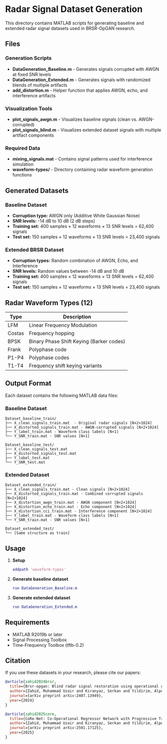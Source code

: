 # Radar Signal Dataset Generation

This directory contains MATLAB scripts for generating baseline and extended radar signal datasets used in BRSR-OpGAN research.

## Files

### Generation Scripts
- **DataGeneration_Baseline.m** - Generates signals corrupted with AWGN at fixed SNR levels
- **DataGeneration_Extended.m** - Generates signals with randomized blends of multiple artifacts
- **add_distortion.m** - Helper function that applies AWGN, echo, and interference artifacts

### Visualization Tools
- **plot_signals_awgn.m** - Visualizes baseline signals (clean vs. AWGN-corrupted)
- **plot_signals_blind.m** - Visualizes extended dataset signals with multiple artifact components

### Required Data
- **mixing_signals.mat** - Contains signal patterns used for interference simulation
- **waveform-types/** - Directory containing radar waveform generation functions

## Generated Datasets

### Baseline Dataset
- **Corruption type:** AWGN only (Additive White Gaussian Noise)
- **SNR levels:** -14 dB to 10 dB (2 dB steps)
- **Training set:** 400 samples × 12 waveforms × 13 SNR levels = 62,400 signals
- **Test set:** 150 samples × 12 waveforms × 13 SNR levels = 23,400 signals

### Extended BRSR Dataset
- **Corruption types:** Random combination of AWGN, Echo, and Interference
- **SNR levels:** Random values between -14 dB and 10 dB
- **Training set:** 400 samples × 12 waveforms × 13 SNR levels = 62,400 signals
- **Test set:** 150 samples × 12 waveforms × 13 SNR levels = 23,400 signals

## Radar Waveform Types (12)

| Type  | Description |
|-------|-------------|
| LFM   | Linear Frequency Modulation |
| Costas | Frequency hopping |
| BPSK  | Binary Phase Shift Keying (Barker codes) |
| Frank | Polyphase code |
| P1-P4 | Polyphase codes |
| T1-T4 | Frequency shift keying variants |

## Output Format

Each dataset contains the following MATLAB data files:

### Baseline Dataset

```
Dataset_baseline_train/
├── X_clean_signals_train.mat  - Original radar signals [N×2×1024]
├── X_distorted_signals_train.mat - AWGN-corrupted signals [N×2×1024]
├── Y_label_train.mat - Waveform class labels [N×1]
└── Y_SNR_train.mat - SNR values [N×1]

Dataset_baseline_test/
├── X_clean_signals_test.mat
├── X_distorted_signals_test.mat
├── Y_label_test.mat
└── Y_SNR_test.mat
```

### Extended Dataset

```
Dataset_extended_train/
├── X_clean_signals_train.mat - Clean signals [N×2×1024]
├── X_distorted_signals_train.mat - Combined corrupted signals [N×2×1024]
├── X_distortion_awgn_train.mat - AWGN component [N×2×1024]
├── X_distortion_echo_train.mat - Echo component [N×2×1024]
├── X_distortion_cci_train.mat - Interference component [N×2×1024]
├── Y_label_train.mat - Waveform class labels [N×1]
└── Y_SNR_train.mat - SNR values [N×1]

Dataset_extended_test/
└── [Same structure as train]
```

## Usage

1. **Setup**
   ```matlab
   addpath 'waveform-types'
   ```

2. **Generate baseline dataset**
   ```matlab
   run DataGeneration_Baseline.m
   ```

3. **Generate extended dataset**
   ```matlab
   run DataGeneration_Extended.m
   ```

## Requirements

- MATLAB R2019b or later
- Signal Processing Toolbox
- Time-Frequency Toolbox (tftb-0.2)

## Citation

If you use these datasets in your research, please cite our papers:

```bibtex
@article{zahid2024brsr,
  title={Brsr-opgan: Blind radar signal restoration using operational generative adversarial network},
  author={Zahid, Muhammad Uzair and Kiranyaz, Serkan and Yildirim, Alper and Gabbouj, Moncef},
  journal={arXiv preprint arXiv:2407.13949},
  year={2024}
}
```

```bibtex
@article{zahid2025core,
  title={CoRe-Net: Co-Operational Regressor Network with Progressive Transfer Learning for Blind Radar Signal Restoration},
  author={Zahid, Muhammad Uzair and Kiranyaz, Serkan and Yildirim, Alper and Gabbouj, Moncef},
  journal={arXiv preprint arXiv:2501.17125},
  year={2025}
}
```
